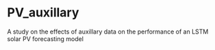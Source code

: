 # PV_auxillary
A study on the effects of auxillary data on the performance of an LSTM solar PV forecasting model
